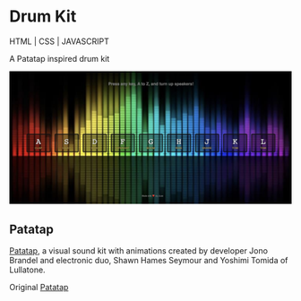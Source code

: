 # Drum Kit

HTML | CSS | JAVASCRIPT

A Patatap inspired drum kit

<img src="assets/img/screenshot.png">

## Patatap 

[Patatap](https://en.wikipedia.org/wiki/Patatap), a visual sound kit with animations created by developer Jono Brandel and electronic duo, Shawn Hames Seymour and Yoshimi Tomida of Lullatone.

Original [Patatap](https://patatap.com/)